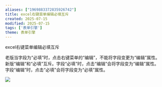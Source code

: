 ```yaml
---
aliases: ["1969883372835926742"]
title: excel右键菜单编辑必填互斥
created: 2025-07-15
modified: 2025-07-15
tags: ['表单引擎']
theme: 表单引擎
---
```


excel右键菜单编辑必填互斥

老版当字段为“必填”时，点击右键菜单的“编辑”，不能将字段变更为“编辑”属性。新版“编辑”和“必填”互斥。字段“必填”时，点击“编辑”会将字段变为“编辑”属性。字段“编辑”时，点击“必填”会将字段变为“必填”属性。

**![](https://myhelpdoc.oss-cn-heyuan.aliyuncs.com/mdimages/0bf3e64ef322f5cd807626f24bd53105.jpg)**

